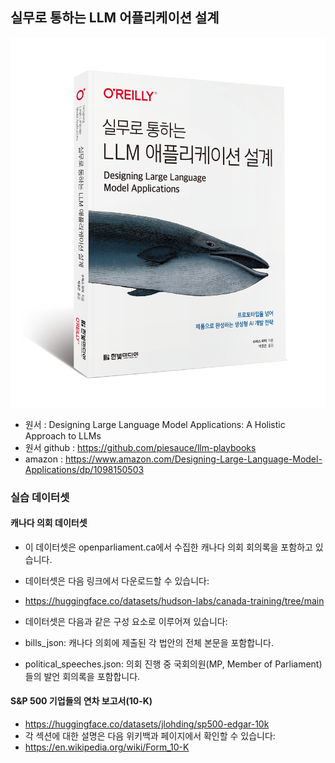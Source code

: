 ## 실무로 통하는 LLM 어플리케이션 설계

![Cover Image](cover.png)

* 원서 : Designing Large Language Model Applications: A Holistic Approach to LLMs
* 원서 github : https://github.com/piesauce/llm-playbooks
* amazon : https://www.amazon.com/Designing-Large-Language-Model-Applications/dp/1098150503

### 실습 데이터셋

#### 캐나다 의회 데이터셋 

* 이 데이터셋은 openparliament.ca에서 수집한 캐나다 의회 회의록을 포함하고 있습니다.
 * 데이터셋은 다음 링크에서 다운로드할 수 있습니다:
 * https://huggingface.co/datasets/hudson-labs/canada-training/tree/main

* 데이터셋은 다음과 같은 구성 요소로 이루어져 있습니다:
 * bills_json: 캐나다 의회에 제출된 각 법안의 전체 본문을 포함합니다.
 * political_speeches.json: 의회 진행 중 국회의원(MP, Member of Parliament)들의 발언 회의록을 포함합니다.

#### S&P 500 기업들의 연차 보고서(10-K)

* https://huggingface.co/datasets/jlohding/sp500-edgar-10k
* 각 섹션에 대한 설명은 다음 위키백과 페이지에서 확인할 수 있습니다:
 * https://en.wikipedia.org/wiki/Form_10-K